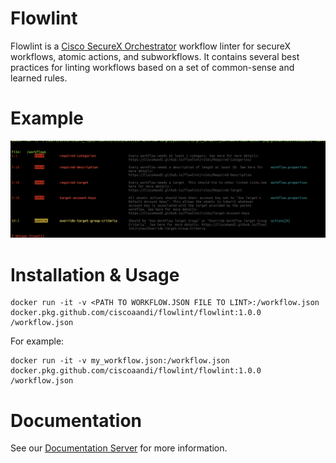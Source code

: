 # Flowlint

Flowlint is a [Cisco SecureX Orchestrator](securex.cisco.com) workflow linter for secureX workflows, atomic actions, and subworkflows. It contains several best practices for linting workflows based on a set of common-sense and learned rules.

# Example
![Lint Example](docs/images/example_lint_output.png)

# Installation & Usage

    docker run -it -v <PATH TO WORKFLOW.JSON FILE TO LINT>:/workflow.json docker.pkg.github.com/ciscoaandi/flowlint/flowlint:1.0.0 /workflow.json

For example:

    docker run -it -v my_workflow.json:/workflow.json docker.pkg.github.com/ciscoaandi/flowlint/flowlint:1.0.0 /workflow.json

# Documentation

See our [Documentation Server](https://github.com/pages/CiscoAandI/flowlint) for more information.